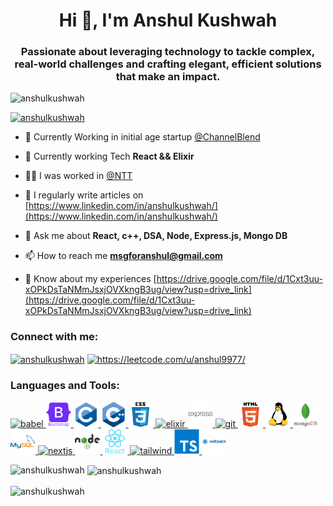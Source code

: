 <h1 align="center">Hi 👋, I'm Anshul Kushwah</h1>
<h3 align="center">Passionate about leveraging technology to tackle complex, real-world challenges and crafting elegant, efficient solutions that make an impact.</h3>

<p align="left"> <img src="https://komarev.com/ghpvc/?username=anshulkushwah&label=Profile%20views&color=0e75b6&style=flat" alt="anshulkushwah" /> </p>

<p align="left"> <a href="https://github.com/ryo-ma/github-profile-trophy"><img src="https://github-profile-trophy.vercel.app/?username=anshulkushwah" alt="anshulkushwah" /></a> </p>

- 🔭 Currently Working in initial age startup [@ChannelBlend](https://briskk.one/)

- 🌱 Currently working Tech **React && Elixir**

- 👨‍💻 I was worked in [@NTT](https://www.nttdata.com/global/en/)

- 📝 I regularly write articles on [https://www.linkedin.com/in/anshulkushwah/](https://www.linkedin.com/in/anshulkushwah/)

- 💬 Ask me about **React, c++, DSA, Node, Express.js, Mongo DB**

- 📫 How to reach me **msgforanshul@gmail.com**

- 📄 Know about my experiences [https://drive.google.com/file/d/1Cxt3uu-xOPkDsTaNMmJsxjOVXkngB3ug/view?usp=drive_link](https://drive.google.com/file/d/1Cxt3uu-xOPkDsTaNMmJsxjOVXkngB3ug/view?usp=drive_link)

<h3 align="left">Connect with me:</h3>
<p align="left">
<a href="https://linkedin.com/in/anshulkushwah" target="blank"><img align="center" src="https://raw.githubusercontent.com/rahuldkjain/github-profile-readme-generator/master/src/images/icons/Social/linked-in-alt.svg" alt="anshulkushwah" height="30" width="40" /></a>
<a href="https://www.leetcode.com/https://leetcode.com/u/anshul9977/" target="blank"><img align="center" src="https://raw.githubusercontent.com/rahuldkjain/github-profile-readme-generator/master/src/images/icons/Social/leet-code.svg" alt="https://leetcode.com/u/anshul9977/" height="30" width="40" /></a>
</p>

<h3 align="left">Languages and Tools:</h3>
<p align="left"> <a href="https://babeljs.io/" target="_blank" rel="noreferrer"> <img src="https://www.vectorlogo.zone/logos/babeljs/babeljs-icon.svg" alt="babel" width="40" height="40"/> </a> <a href="https://getbootstrap.com" target="_blank" rel="noreferrer"> <img src="https://raw.githubusercontent.com/devicons/devicon/master/icons/bootstrap/bootstrap-plain-wordmark.svg" alt="bootstrap" width="40" height="40"/> </a> <a href="https://www.cprogramming.com/" target="_blank" rel="noreferrer"> <img src="https://raw.githubusercontent.com/devicons/devicon/master/icons/c/c-original.svg" alt="c" width="40" height="40"/> </a> <a href="https://www.w3schools.com/cpp/" target="_blank" rel="noreferrer"> <img src="https://raw.githubusercontent.com/devicons/devicon/master/icons/cplusplus/cplusplus-original.svg" alt="cplusplus" width="40" height="40"/> </a> <a href="https://www.w3schools.com/css/" target="_blank" rel="noreferrer"> <img src="https://raw.githubusercontent.com/devicons/devicon/master/icons/css3/css3-original-wordmark.svg" alt="css3" width="40" height="40"/> </a> <a href="https://elixir-lang.org" target="_blank" rel="noreferrer"> <img src="https://www.vectorlogo.zone/logos/elixir-lang/elixir-lang-icon.svg" alt="elixir" width="40" height="40"/> </a> <a href="https://expressjs.com" target="_blank" rel="noreferrer"> <img src="https://raw.githubusercontent.com/devicons/devicon/master/icons/express/express-original-wordmark.svg" alt="express" width="40" height="40"/> </a> <a href="https://git-scm.com/" target="_blank" rel="noreferrer"> <img src="https://www.vectorlogo.zone/logos/git-scm/git-scm-icon.svg" alt="git" width="40" height="40"/> </a> <a href="https://www.w3.org/html/" target="_blank" rel="noreferrer"> <img src="https://raw.githubusercontent.com/devicons/devicon/master/icons/html5/html5-original-wordmark.svg" alt="html5" width="40" height="40"/> </a> <a href="https://www.linux.org/" target="_blank" rel="noreferrer"> <img src="https://raw.githubusercontent.com/devicons/devicon/master/icons/linux/linux-original.svg" alt="linux" width="40" height="40"/> </a> <a href="https://www.mongodb.com/" target="_blank" rel="noreferrer"> <img src="https://raw.githubusercontent.com/devicons/devicon/master/icons/mongodb/mongodb-original-wordmark.svg" alt="mongodb" width="40" height="40"/> </a> <a href="https://www.mysql.com/" target="_blank" rel="noreferrer"> <img src="https://raw.githubusercontent.com/devicons/devicon/master/icons/mysql/mysql-original-wordmark.svg" alt="mysql" width="40" height="40"/> </a> <a href="https://nextjs.org/" target="_blank" rel="noreferrer"> <img src="https://cdn.worldvectorlogo.com/logos/nextjs-2.svg" alt="nextjs" width="40" height="40"/> </a> <a href="https://nodejs.org" target="_blank" rel="noreferrer"> <img src="https://raw.githubusercontent.com/devicons/devicon/master/icons/nodejs/nodejs-original-wordmark.svg" alt="nodejs" width="40" height="40"/> </a> <a href="https://reactjs.org/" target="_blank" rel="noreferrer"> <img src="https://raw.githubusercontent.com/devicons/devicon/master/icons/react/react-original-wordmark.svg" alt="react" width="40" height="40"/> </a> <a href="https://tailwindcss.com/" target="_blank" rel="noreferrer"> <img src="https://www.vectorlogo.zone/logos/tailwindcss/tailwindcss-icon.svg" alt="tailwind" width="40" height="40"/> </a> <a href="https://www.typescriptlang.org/" target="_blank" rel="noreferrer"> <img src="https://raw.githubusercontent.com/devicons/devicon/master/icons/typescript/typescript-original.svg" alt="typescript" width="40" height="40"/> </a> <a href="https://webpack.js.org" target="_blank" rel="noreferrer"> <img src="https://raw.githubusercontent.com/devicons/devicon/d00d0969292a6569d45b06d3f350f463a0107b0d/icons/webpack/webpack-original-wordmark.svg" alt="webpack" width="40" height="40"/> </a> </p>

<p><img align="left" src="https://github-readme-stats.vercel.app/api/top-langs?username=anshulkushwah&show_icons=true&locale=en&layout=compact" alt="anshulkushwah" /></p>

<p>&nbsp;<img align="center" src="https://github-readme-stats.vercel.app/api?username=anshulkushwah&show_icons=true&locale=en" alt="anshulkushwah" /></p>

<p><img align="center" src="https://github-readme-streak-stats.herokuapp.com/?user=anshulkushwah&" alt="anshulkushwah" /></p>
